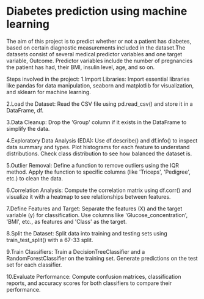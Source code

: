 # Diabetes prediction using machine learning

The aim of this project is to predict whether or not a patient has diabetes, based on certain diagnostic measurements included in the dataset.The datasets consist of several medical predictor variables and one target variable, Outcome. Predictor variables include the number of pregnancies the patient has had, their BMI, insulin level, age, and so on.

Steps involved in the project:
1.Import Libraries: Import essential libraries like pandas for data manipulation, seaborn and matplotlib for visualization, and sklearn for machine learning.

2.Load the Dataset: Read the CSV file using pd.read_csv() and store it in a DataFrame, df.

3.Data Cleanup: Drop the 'Group' column if it exists in the DataFrame to simplify the data.

4.Exploratory Data Analysis (EDA):
Use df.describe() and df.info() to inspect data summary and types.
Plot histograms for each feature to understand distributions.
Check class distribution to see how balanced the dataset is.

5.Outlier Removal:
Define a function to remove outliers using the IQR method.
Apply the function to specific columns (like 'Triceps', 'Pedigree', etc.) to clean the data.

6.Correlation Analysis:
Compute the correlation matrix using df.corr() and visualize it with a heatmap to see relationships between features.

7.Define Features and Target:
Separate the features (X) and the target variable (y) for classification.
Use columns like 'Glucose_concentration', 'BMI', etc., as features and 'Class' as the target.

8.Split the Dataset:
Split data into training and testing sets using train_test_split() with a 67-33 split.

9.Train Classifiers:
Train a DecisionTreeClassifier and a RandomForestClassifier on the training set.
Generate predictions on the test set for each classifier.

10.Evaluate Performance:
Compute confusion matrices, classification reports, and accuracy scores for both classifiers to compare their performance.




